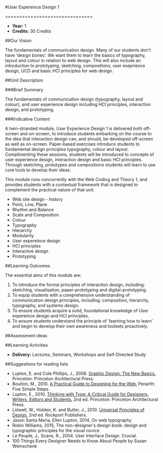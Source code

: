 #User Expereince Design 1
<!-- Temporary title -->
===============================

+ __Year:__ 1
+ __Credits:__ 30 Credits

##Our Vision

The fundamentals of communication design. Many of our students don't have 'design bones'. We want them to learn the basics of typography, layout and colour in relation to web design. This will also include an introduction to prototyping, sketching, compositions, user exeprience design, UCD and basic HCI principles for web design.

##Unit Description

###Brief Summary

<!-- 140 characters -->

The fundamentals of communication design (typography, layout and colour), and user experience design including HCI principles, interaction design, and prototyping.

###Indicative Content

A twin-stranded module, User Experience Design 1 is delivered both off-screen and on-screen, to introduce students embarking on the course to the idea that interaction design can, and should, be developed off-screen as well as on-screen. Paper-based exercises introduce students to fundamental design principles typography, colour and layout. Complimenting these sessions, students will be introduced to concepts of user experience design, interaction design and basic HCI principles. Through sketching, prototypes and compositions students will learn to use core tools to develop their ideas.

This module runs concurrently with the Web Coding and Theory 1, and provides students with a contextual framework that is designed to complement the practical nature of that unit.

+ Web site design - history
+ Point, Line, Plane
+ Rhythm and Balance
+ Scale and Composition
+ Colour
+ Typography
+ Hierarchy
+ Modularity
+ User expereince design
+ HCI principles
+ Interactive design
+ Prototyping


##Learning Outcomes

The essential aims of this module are:

1. To introduce the formal principles of interaction design, including: sketching, visualisation, paper-prototyping and digital-prototyping.
1. To equip students with a comprehensive understanding of communication design principles, including: composition, hierarchy, typography, and systems design.
1. To ensure students acquire a solid, foundational knowledge of User expereince design and HCI principles.
1. To ensure students understand the principle of ‘learning how to learn’ and begin to develop their own awareness and toolsets proactively.


##Assessment ideas



##Learning Activities

+ __Delivery:__ Lectures, Seminars, Workshops and Self-Directed Study

##Suggestions for reading lists

+ Lupton, E. and Cole Phillips, J., 2008. [Graphic Design: The New Basics.](http://www.amazon.co.uk/exec/obidos/ASIN/1568987021/monographic-21) Princeton: Princeton Architectural Press.
+ Boulton, M., 2010. [A Practical Guide to Designing for the Web.](http://www.fivesimplesteps.com/products/a-practical-guide-to-designing-for-the-web) Penarth: Five Simple Steps.
+ Lupton, E., 2010. [Thinking with Type: A Critical Guide for Designers, Writers, Editors and Students.](http://www.amazon.co.uk/exec/obidos/ASIN/1568989695/monographic-21) 2nd ed. Princeton: Princeton Architectural Press.
+ Lidwell, W., Holden, K. and Butler, J., 2010. [Universal Principles of Design.](http://www.amazon.co.uk/exec/obidos/ASIN/1592535879/monographic-21) 2nd ed. Rockport Publishers.
+ Jason Santa Maria, Ellen Lupton, 2014, On web typography
+ Robin Williams, 2015, The non-designer's design book: design and typographic principles for the visual novice
+ Le Peuple, J., Scane, R., 2004. User Interface Design. Crucial.
+ 100 Things Every Designer Needs to Know About People by Susan Weinschenk



<!--

Notes

-->



